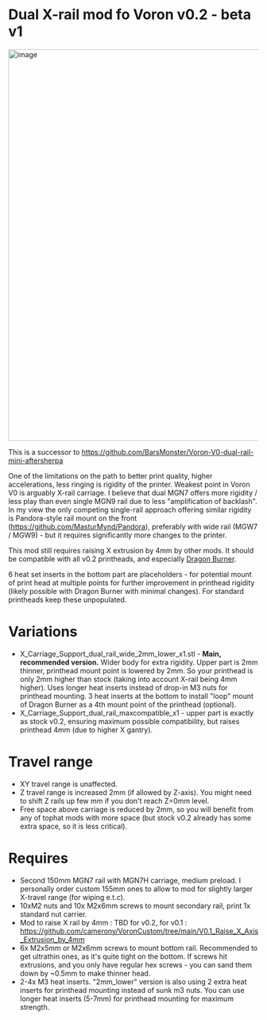 # Dual X-rail mod fo Voron v0.2 - beta v1
<img width="1140" height="788" alt="image" src="https://github.com/user-attachments/assets/43213127-4ae9-4957-8eb2-521ec3745fcd" />

This is a successor to https://github.com/BarsMonster/Voron-V0-dual-rail-mini-aftersherpa

One of the limitations on the path to better print quality, higher accelerations, less ringing is rigidity of the printer. Weakest point in Voron V0 is arguably X-rail carriage. I believe that dual MGN7 offers more rigidity / less play than even single MGN9 rail due to less "amplification of backlash". In my view the only competing single-rail approach offering similar rigidity is Pandora-style rail mount on the front (https://github.com/MasturMynd/Pandora), preferably with wide rail (MGW7 / MGW9) - but it requires significantly more changes to the printer.

This mod still requires raising X extrusion by 4mm by other mods.
It should be compatible with all v0.2 printheads, and especially [Dragon Burner](https://github.com/chirpy2605/voron/tree/main/V0/Dragon_Burner). 

6 heat set inserts in the bottom part are placeholders - for potential mount of print head at multiple points for further improvement in printhead rigidity (likely possible with Dragon Burner with minimal changes). For standard printheads keep these unpopulated. 

# Variations
* X_Carriage_Support_dual_rail_wide_2mm_lower_x1.stl - **Main, recommended version.** Wider body for extra rigidity. Upper part is 2mm thinner, printhead mount point is lowered by 2mm. So your printhead is only 2mm higher than stock (taking into account X-rail being 4mm higher). Uses longer heat inserts instead of drop-in M3 nuts for printhead mounting. 3 heat inserts at the bottom to install "loop" mount of Dragon Burner as a 4th mount point of the printhead (optional).
* X_Carriage_Support_dual_rail_maxcompatible_x1 - upper part is exactly as stock v0.2, ensuring maximum possible compatibility, but raises printhead 4mm (due to higher X gantry).

# Travel range

* XY travel range is unaffected.
* Z travel range is increased 2mm (if allowed by Z-axis). You might need to shift Z rails up few mm if you don't reach Z=0mm level.
* Free space above carriage is reduced by 2mm, so you will benefit from any of tophat mods with more space (but stock v0.2 already has some extra space, so it is less critical).

# Requires

* Second 150mm MGN7 rail with MGN7H carriage, medium preload. I personally order custom 155mm ones to allow to mod for slightly larger X-travel range (for wiping e.t.c).
* 10xM2 nuts and 10x M2x6mm screws to mount secondary rail, print 1x standard nut carrier.
* Mod to raise X rail by 4mm : TBD for v0.2, for v0.1 : https://github.com/camerony/VoronCustom/tree/main/V0.1_Raise_X_Axis_Extrusion_by_4mm
* 6x M2x5mm or M2x6mm screws to mount bottom rail. Recommended to get ultrathin ones, as it's quite tight on the bottom. If screws hit extrusions, and you only have regular hex screws - you can sand them down by ~0.5mm to make thinner head.
* 2-4x M3 heat inserts. "2mm_lower" version is also using 2 extra heat inserts for printhead mounting instead of sunk m3 nuts. You can use longer heat inserts (5-7mm) for printhead mounting for maximum strength.

